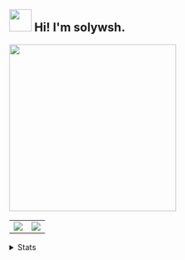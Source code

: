

## <img height="40" src="https://raw.githubusercontent.com/innng/innng/master/assets/kyubey.gif"/> Hi! I'm solywsh.

<img src="https://little.kylerconway.com/images/golang-what.gif" width="300">

<a href="https://github.com/solywsh">
  <table>
    <tr>
      <td>
        <img align="center" src="https://github-readme-stats.vercel.app/api?username=solywsh&show_icons=true&hide_border=true&icon_color=ffca28&title_color=ffa000" />
      </td>
      <td>
      <img src="https://github-readme-stats.vercel.app/api/top-langs/?username=solywsh&hide_title=true&hide_border=true&layout=compact&langs_count=6&title_color=ffa000&icon_color=fff&theme=graywhite" />
      </td>
    </tr>
  </table>
</a>



<details>
<summary>Stats</summary>

[![](http://cdnimg.violetwsh.com/img/70776045_p0.jpg)](https://github.com/solywsh)



[![](https://count.getloli.com/get/@solywsh?theme=moebooru)](https://github.com/solywsh)



</details>

